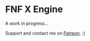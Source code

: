 # FNF X Engine
A work in progress...

Support and contact me on [Patreon](https://www.patreon.com/infinityax). ;)
